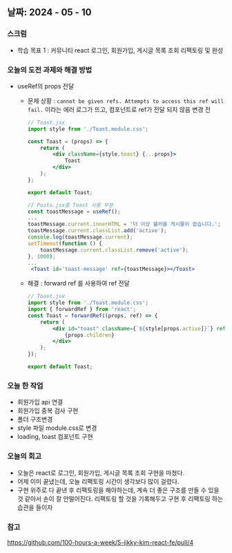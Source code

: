 ## 날짜: 2024 - 05 - 10

### 스크럼

-   학습 목표 1 : 커뮤니티 react 로그인, 회원가입, 게시글 목록 조회 리팩토링 및 완성

### 오늘의 도전 과제와 해결 방법

-   useRef의 props 전달

    -   문제 상황 : `cannot be given refs. Attempts to access this ref will fail.` 이라는 에러 로그가 뜨고, 컴포넌트로 ref가 전달 되지 않음
        변경 전

        ```jsx
        // Toast.jsx
        import style from './Toast.module.css';

        const Toast = (props) => {
            return (
                <div className={style.toast} {...props}>
                    Toast
                </div>
            );
        };

        export default Toast;
        ```

        ```jsx
        // Posts.jsx중 Toast 사용 부분
        const toastMessage = useRef();
        ...
        toastMessage.current.innerHTML = '더 이상 불러올 게시물이 없습니다.';
        toastMessage.current.classList.add('active');
        console.log(toastMessage.current);
        setTimeout(function () {
            toastMessage.current.classList.remove('active');
        }, 1000);
        ...
         <Toast id='toast-message' ref={toastMessage}></Toast>
        ```

    -   해결 : forward ref 를 사용하여 ref 전달

        ```jsx
        // Toast.jsx
        import style from './Toast.module.css';
        import { forwardRef } from 'react';
        const Toast = forwardRef((props, ref) => {
            return (
                <div id="toast" className={`${style[props.active]}`} ref={ref}>
                    {props.children}
                </div>
            );
        });

        export default Toast;
        ```

### 오늘 한 작업

-   회원가입 api 연결
-   회원가입 중복 검사 구현
-   폴더 구조변경
-   style 파일 module.css로 변경
-   loading, toast 컴포넌트 구현

### 오늘의 회고

-   오늘은 react로 로그인, 회원가입, 게시글 목록 조회 구현을 마쳤다.
-   어제 이미 끝냈는데, 오늘 리팩토링 시간이 생각보다 많이 걸렸다.
-   구현 위주로 다 끝낸 후 리팩토링을 해야하는데, 계속 더 좋은 구조를 만들 수 있을 것 같아서 손이 잘 안떨어진다. 리팩토링 할 것을 기록해두고 구현 후 리팩토링 하는 습관을 들이자

### 참고

https://github.com/100-hours-a-week/5-jikky-kim-react-fe/pull/4
